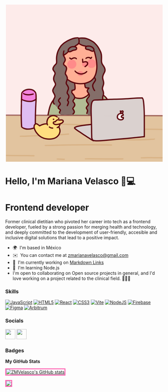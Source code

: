 <div align="center">
  <img src="https://raw.githubusercontent.com/ZMVelasco/ZMVelasco/main/Avatar_mariana.png" class="avatar" alt="Mariana Velasco Illustration" style="width: 500px; height: 500px;">
</div>

<link rel="stylesheet" href="styles.css">

<h1><strong>Hello, I'm Mariana Velasco 🌸💻</strong></h1>
<h1><strong>Frontend developer</strong></h1>

Former clinical dietitian who pivoted her career into tech as a frontend developer, fueled by a strong passion for merging health and technology, and deeply committed to the development of user-friendly, accesible and inclusive digital solutions that lead to a positive impact.

* 🌍  I'm based in México
* ✉️  You can contact me at [zmarianavelasco@gmail.com](mailto:zmarianavelasco@gmail.com)
* 🚀  I'm currently working on [Markdown Links](http://github.com/ZMVelasco/md-links-lite)
* 🧠  I'm learning Node.js
* I'm open to collaborating on Open source projects in general, and I'd love working on a project related to the clinical field. 👩🏽‍⚕️

### Skills


<p align="left">
<a href="https://developer.mozilla.org/en-US/docs/Web/JavaScript" target="_blank" rel="noreferrer"><img src="https://raw.githubusercontent.com/danielcranney/readme-generator/main/public/icons/skills/javascript-colored.svg" width="36" height="36" alt="JavaScript" /></a>
<a href="https://developer.mozilla.org/en-US/docs/Glossary/HTML5" target="_blank" rel="noreferrer"><img src="https://raw.githubusercontent.com/danielcranney/readme-generator/main/public/icons/skills/html5-colored.svg" width="36" height="36" alt="HTML5" /></a>
<a href="https://reactjs.org/" target="_blank" rel="noreferrer"><img src="https://raw.githubusercontent.com/danielcranney/readme-generator/main/public/icons/skills/react-colored.svg" width="36" height="36" alt="React" /></a>
<a href="https://www.w3.org/TR/CSS/#css" target="_blank" rel="noreferrer"><img src="https://raw.githubusercontent.com/danielcranney/readme-generator/main/public/icons/skills/css3-colored.svg" width="36" height="36" alt="CSS3" /></a>
<a href="https://vitejs.dev/" target="_blank" rel="noreferrer"><img src="https://raw.githubusercontent.com/danielcranney/readme-generator/main/public/icons/skills/vite-colored.svg" width="36" height="36" alt="Vite" /></a>
<a href="https://nodejs.org/en/" target="_blank" rel="noreferrer"><img src="https://raw.githubusercontent.com/danielcranney/readme-generator/main/public/icons/skills/nodejs-colored.svg" width="36" height="36" alt="NodeJS" /></a>
<a href="https://firebase.google.com/" target="_blank" rel="noreferrer"><img src="https://raw.githubusercontent.com/danielcranney/readme-generator/main/public/icons/skills/firebase-colored.svg" width="36" height="36" alt="Firebase" /></a>
<a href="https://www.figma.com/" target="_blank" rel="noreferrer"><img src="https://raw.githubusercontent.com/danielcranney/readme-generator/main/public/icons/skills/figma-colored.svg" width="36" height="36" alt="Figma" /></a>
<a href="https://portal.arbitrum.one/" target="_blank" rel="noreferrer"><img src="https://raw.githubusercontent.com/danielcranney/readme-generator/main/public/icons/skills/arbitrum-colored.svg" width="36" height="36" alt="Arbitrum" /></a>
</p>


### Socials

<p align="left"> <a href="https://www.github.com/ZMVelasco" target="_blank" rel="noreferrer"><img src="https://raw.githubusercontent.com/danielcranney/readme-generator/main/public/icons/socials/github.svg" width="32" height="32" /></a> <a href="https://www.linkedin.com/in/zmariana-velasco" target="_blank" rel="noreferrer"><img src="https://raw.githubusercontent.com/danielcranney/readme-generator/main/public/icons/socials/linkedin.svg" width="32" height="32" /></a></p>

### Badges

<b>My GitHub Stats</b>

<a href="http://www.github.com/ZMVelasco"><img src="https://github-readme-stats.vercel.app/api?username=ZMVelasco&show_icons=true&hide=&count_private=true&title_color=CCCCFF&text_color=ffffff&icon_color=CCCCFF&bg_color=000000&hide_border=true&show_icons=true" alt="ZMVelasco's GitHub stats" style="border: 3px solid #FF69B4;" /></a>

<a href="http://www.github.com/ZMVelasco"><img src="https://github-readme-streak-stats.herokuapp.com/?user=ZMVelasco&stroke=ffffff&background=000000&ring=CCCCFF&fire=CCCCFF&currStreakNum=ffffff&currStreakLabel=CCCCFF&sideNums=ffffff&sideLabels=ffffff&dates=ffffff&hide_border=true" style="border: 3px solid #FF69B4;" /></a>
<style>
  .rounded-image {
    border-radius: 20px;
  }
</style>
